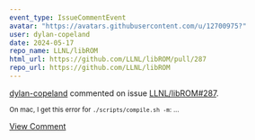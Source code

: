 ```yaml
---
event_type: IssueCommentEvent
avatar: "https://avatars.githubusercontent.com/u/12700975?"
user: dylan-copeland
date: 2024-05-17
repo_name: LLNL/libROM
html_url: https://github.com/LLNL/libROM/pull/287
repo_url: https://github.com/LLNL/libROM
---
```


<a href='https://github.com/dylan-copeland' target='_blank'>dylan-copeland</a> commented on issue <a href='https://github.com/LLNL/libROM/pull/287' target='_blank'>LLNL/libROM#287</a>.

<small>On mac, I get this error for `./scripts/compile.sh -m`:...</small>

<a href='https://github.com/LLNL/libROM/pull/287' target='_blank'>View Comment</a>
